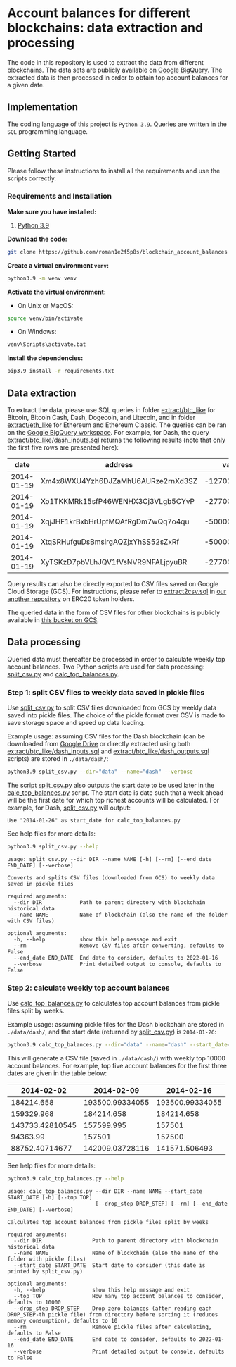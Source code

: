 # Account balances for different blockchains: data extraction and processing

The code in this repository is used to extract the data from different blockchains. The data sets are 
publicly available on 
[Google BigQuery](https://bigquery.cloud.google.com/dataset/bigquery-public-data).
The extracted data is then processed in order to obtain top account balances for a given date.

## Implementation

The coding language of this project is ````Python 3.9````. Queries are written in the ````SQL```` 
programming language.

## Getting Started
Please follow these instructions to install all the requirements and use the scripts correctly.

### Requirements and Installation
**Make sure you have installed:**
1. [Python 3.9](https://www.python.org/downloads/release/python-390/)

**Download the code:**
```bash
git clone https://github.com/roman1e2f5p8s/blockchain_account_balances
```

**Create a virtual environment ```venv```:**
```bash
python3.9 -m venv venv
```

**Activate the virtual environment:**
- On Unix or MacOS:
```bash
source venv/bin/activate
```
- On Windows:
```bash
venv\Scripts\activate.bat
```

**Install the dependencies:**
```bash
pip3.9 install -r requirements.txt
```

## Data extraction

To extract the data, please use SQL queries in folder 
[extract/btc_like](https://github.com/roman1e2f5p8s/blockchain_account_balances/tree/main/extract/btc_like)
 for Bitcoin, Bitcoin Cash, Dash, Dogecoin, and Litecoin, and in folder
[extract/eth_like](https://github.com/roman1e2f5p8s/blockchain_account_balances/tree/main/extract/eth_like)
 for Ethereum and Ethereum Classic. The queries can be ran on the 
[Google BigQuery workspace](https://console.cloud.google.com/bigquery). For example, for Dash, the 
query [extract/btc_like/dash_inputs.sql](https://github.com/roman1e2f5p8s/blockchain_account_balances/blob/main/extract/btc_like/dash_inputs.sql) returns the following results 
(note that only the first five rows are presented here):

| date       | address                            | value        |
| ---------- | -----------------------------------| -------------|
| 2014-01-19 | Xm4x8WXU4Yzh6DJZaMhU6AURze2rnXd3SZ | -12702199    |
| 2014-01-19 | Xo1TKKMRk15sfP46WENHX3Cj3VLgb5CYvP | -27700000000 |  
| 2014-01-19 | XqjJHF1krBxbHrUpfMQAfRgDm7wQq7o4qu | -50000000000 |
| 2014-01-19 | XtqSRHufguDsBmsirgAQZjxYhSS52sZxRf | -50000000000 |
| 2014-01-19 | XyTSKzD7pbVLhJQV1fVsNVR9NFALjpyuBR | -27700000000 |


Query results can also be directly exported to CSV files saved on Google Cloud Storage (GCS). 
For instructions, please refer to 
[extract2csv.sql](https://github.com/roman1e2f5p8s/erc20_token_holders/blob/main/extract2csv.sql) in 
[our another repository](https://github.com/roman1e2f5p8s/erc20_token_holders) on ERC20 token holders. 

The queried data in the form of CSV files for other blockchains is publicly available in 
[this bucket on GCS](https://console.cloud.google.com/storage/browser/blockchain_historical_data).

## Data processing

Queried data must thereafter be processed in order to calculate weekly top account balances.
Two Python scripts are used for data processing: 
[split_csv.py](https://github.com/roman1e2f5p8s/blockchain_account_balances/blob/main/split_csv.py) and 
[calc_top_balances.py](https://github.com/roman1e2f5p8s/blockchain_account_balances/blob/main/calc_top_balances.py).

### Step 1: split CSV files to weekly data saved in pickle files

Use [split_csv.py](https://github.com/roman1e2f5p8s/blockchain_account_balances/blob/main/split_csv.py) 
to split CSV files downloaded from GCS by weekly data saved into pickle files.
The choice of the pickle format over CSV is made to save storage space and speed up data loading.

Example usage: assuming CSV files for the Dash blockchain (can be downloaded from 
[Google Drive](https://drive.google.com/drive/folders/1oWilo-ss1yRWieO4BZ-RvzhyP3Yk94Vt?usp=sharing) 
or directly extracted using both 
[extract/btc_like/dash_inputs.sql](https://github.com/roman1e2f5p8s/blockchain_account_balances/blob/main/extract/btc_like/dash_inputs.sql) and 
[extract/btc_like/dash_outputs.sql](https://github.com/roman1e2f5p8s/blockchain_account_balances/blob/main/extract/btc_like/dash_outputs.sql) scripts) are stored in ````./data/dash/````:

```bash
python3.9 split_csv.py --dir="data" --name="dash" --verbose
```

The script 
[split_csv.py](https://github.com/roman1e2f5p8s/blockchain_account_balances/blob/main/split_csv.py) 
also outputs the start date to be used later in the 
[calc_top_balances.py](https://github.com/roman1e2f5p8s/blockchain_account_balances/blob/main/calc_top_balances.py) script. The start date is date such that a week ahead will be the 
first date for which top richest accounts 
will be calculated. For example, for Dash, 
[split_csv.py](https://github.com/roman1e2f5p8s/blockchain_account_balances/blob/main/split_csv.py) 
will output:

```
Use "2014-01-26" as start_date for calc_top_balances.py
```

See help files for more details:

```bash
python3.9 split_csv.py --help
```

```
usage: split_csv.py --dir DIR --name NAME [-h] [--rm] [--end_date END_DATE] [--verbose]

Converts and splits CSV files (downloaded from GCS) to weekly data saved in pickle files

required arguments:
  --dir DIR            Path to parent directory with blockchain historical data
  --name NAME          Name of blockchain (also the name of the folder with CSV files)

optional arguments:
  -h, --help           show this help message and exit
  --rm                 Remove CSV files after converting, defaults to False
  --end_date END_DATE  End date to consider, defaults to 2022-01-16
  --verbose            Print detailed output to console, defaults to False
```

### Step 2: calculate weekly top account balances

Use 
[calc_top_balances.py](https://github.com/roman1e2f5p8s/blockchain_account_balances/blob/main/calc_top_balances.py) to calculates top account balances from pickle files split by weeks.

Example usage: assuming pickle files for the Dash blockchain are stored in ````./data/dash/````, and 
the start date (returned by 
[split_csv.py](https://github.com/roman1e2f5p8s/blockchain_account_balances/blob/main/split_csv.py)) 
is ````2014-01-26````:

```bash
python3.9 calc_top_balances.py --dir="data" --name="dash" --start_date="2014-01-26" --verbose
```

This will generate a CSV file (saved in ````./data/dash/````) with weekly top 10000 account balances.
For example, top five account balances for the first three dates are given in the table below:

|2014-02-02      | 2014-02-09      | 2014-02-16      |
|----------------|-----------------|-----------------|
|184214.658      | 193500.99334055 | 193500.99334055 |
|159329.968      | 184214.658      | 184214.658      |
|143733.42810545 | 157599.995      | 157501          |
|94363.99        | 157501          | 157500          |
|88752.40714677  | 142009.03728116 | 141571.506493   |

See help files for more details:

```bash
python3.9 calc_top_balances.py --help
```

```
usage: calc_top_balances.py --dir DIR --name NAME --start_date START_DATE [-h] [--top TOP]
                            [--drop_step DROP_STEP] [--rm] [--end_date END_DATE] [--verbose]

Calculates top account balances from pickle files split by weeks

required arguments:
  --dir DIR                Path to parent directory with blockchain historical data
  --name NAME              Name of blockchain (also the name of the folder with pickle files)
  --start_date START_DATE  Start date to consider (this date is printed by split_csv.py)

optional arguments:
  -h, --help               show this help message and exit
  --top TOP                How many top account balances to consider, defaults to 10000
  --drop_step DROP_STEP    Drop zero balances (after reading each DROP_STEP-th pickle file) from directory before sorting it (reduces memory consumption), defaults to 10
  --rm                     Remove pickle files after calculating, defaults to False
  --end_date END_DATE      End date to consider, defaults to 2022-01-16
  --verbose                Print detailed output to console, defaults to False
```
